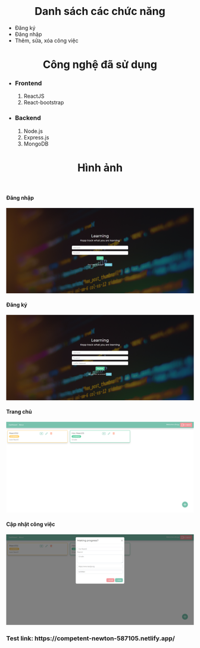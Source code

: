 <br>
<h1 style="text-align: center;">Danh sách các chức năng</h1>
<ul>
    <li>Đăng ký</li>
    <li>Đăng nhập</li>
    <li>Thêm, sửa, xóa công việc</li>
</ul>
<h1 style="text-align: center;">Công nghệ đã sử dụng</h1>
<ul>
    <li>
        <h3>Frontend</h3>
        <ol type="1">
            <li>ReactJS</li>
            <li>React-bootstrap</li>
        </ol>
    </li>
    <li>
        <h3>Backend</h3>
        <ol type="1">
            <li>Node.js</li>
            <li>Express.js</li>
            <li>MongoDB</li>
        </ol>
    </li>
</ul>
<h1 style="text-align: center;">Hình ảnh</h1>
<br />
<h4 style="text-align: left;">Đăng nhập</h4>
<img src="/images/signin.png" alt="signin">
<br />
<h4 style="text-align: left;">Đăng ký</h4>
<img src="/images/signup.png" alt="signup">
<br />
<h4 style="text-align: left;">Trang chủ</h4>
<img src="/images/dashboard.png" alt="dashboard">
<br />
<h4 style="text-align: left;">Cập nhật công việc</h4>
<img src="/images/Edit.png" alt="update">
<h3>Test link: https://competent-newton-587105.netlify.app/</h3>
</body>

</html>
